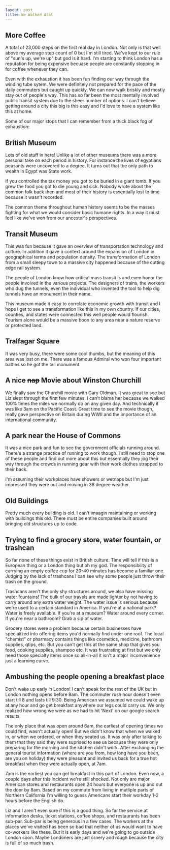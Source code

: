 ```yaml
---
layout: post
title: We Walked Alot 
---
```


## More Coffee
A total of 23,000 steps on the first real day in London.  Not only is that well above my average step count of 0 but I'm still tired.  We've kept to our rule of "sun's up, we're up" but god is it hard.  I'm starting to think London has a reputation for being expensive becuase people are constantly stopping in for coffee whenever they can.

Even with the exhaustion it has been fun finding our way through the winding tube sytem.  We were definitely not prepared for the pace of the daily commuters but caught up quickly.  We can now walk briskly and mostly stay out of people's way.  This has so far been the most mentally involved public transit system due to the sheer number of options.  I can't believe getting around a city this big is this easy and I'd love to have a system like this at home.

Some of our major stops that I can remember from a thick black fog of exhaustion:
## British Museum
Lots of old stuff in here!  Unlike a lot of other museums there was a more personal take on each period in history. For instance the lives of egyptians peasants were uncovered to a degree.  It turns out that the only path to wealth in Egypt was State work.

If you controlled the tax money you got to be buried in a giant tomb.  If you grew the food you got to die young and sick.  Nobody wrote about the common folk back then and most of their history is essentially lost to time because it wasn't recorded.

The common theme throughout human history seems to be the masses fighting for what we would consider basic humane rights.  In a way it must feel  like we've won from our ancestor's perspectives.

## Transit Museum
This was fun because it gave an overview of transportation technology and culture.  In addition it gave a context around the expansion  of London in geographical terms and population density.  The transformation of London from a small sleepy town to a massive city happened because of the cutting edge rail system.

The people of London know how critical mass transit is and even honor the people involved in the various projects.  The designers of trains, the workers who dug the tunnels, even the individual who invented the tool to help dig tunnels have an monument in their name.  

This museum made it easy to correlate economic growth with transit and I hope I get to see a transformation like this in my own country.  If our cities, counties, and states were connected this well people would flourish.  Tourism alone would be a massive boon to any area near a nature reserve or protected land.

## Tralfagar Square
It was very busy, there were some cool thumbs, but the meaning of this area was lost on me.  There was a famous Admiral who won four important battles so he got the tall monument.

## A nice ~~nap~~ Movie about Winston Churchill
We finally saw the Churchill movie with Gary Oldman.  It was great to see but Liz slept through the first few minutes.  I can't blame her because we walked 100% times the miles we normally do on any given day.  And technically it was like 3am on the Pacific Coast.  Great time to see the movie though, really gave perspective on Britain during WWII and the importance of an international community.

## A park near the House of Commons
It was a nice park and fun to see the government officials running around.  There's a strange practice of running to work though.  I still need to stop one of these people and find out more about this but essentially they jog their way through the crowds in running gear with their work clothes strapped to their back.

I'm assuming their workplaces have showers or wetnaps but I'm just impressed they were out and moving in 38 degree weather.
## Old Buildings
Pretty much every building is old.  I can't imaagin maintaining or working with buildings this old. There must be entire companies built around bringing old structures up to code.

## Trying to find a grocery store, water fountain, or trashcan
So far none of these things exist in British culture.  Time will tell if this is a European thing or a London thing but oh my god.  The responsibility of carrying an empty coffee cup for 20-40 minutes has become a familiar one.  Judging by the lack of trashcans I can see why some people just throw their trash on the ground.

Trashcans aren't the only shy structures around, we also have missing water fountains!  The bulk of our travels are made lighter by not having to carry around any extra water weight.  The water issue is serious because we're used to a certain standard in America.  If you're at a national park? Water is freely available.  If you're at a museum?  Water around every corner.  If you're near a bathroom?  Grab a sip of water.

Grocery stores were a problem because certain businesses have specialized into offering items you'd normally find under one roof.  The local "chemist" or pharmacy contains things like cosmetics, medicine, bathroom supplies, qtips, etc.  But you can't get this at the same shop that gives you food, cooking supplies, shampoo etc.  It was frustrating at first but we only need those specialty items once so all-in-all it isn't a major inconvenience just a learning curve.

## Ambushing the people opening a breakfast place
Don't wake up early in London!  I can't speak for the rest of the UK but in London nothing opens before 8am.  The commuter rush hour doesn't even start till 8 and lasts till 9:30.  Being American we assumed we could wake up at any hour and go get breakfast anywhere our legs could carry us.  We only realized how wrong we were as we had to hit 'Next' on our google search results.

The only place that was open around 6am, the earliest of opening times we could find, wasn't actually open!  But we didn't know that when we walked in, or when we ordered, or when they seated us.  It was only after talking to them that they said they were suprised to see us because they were only preparing for the morning and the kitchen didn't work.  After exchanging the general tourist information (where are you from, how long have you been, are you on holiday) they were pleasant and invited us back for a true hot breakfast when they were actually open, at 7am.

7am is the earliest you can get breakfast in this part of London.  Even now, a couple days after this incident we're still shocked.  Not only are major American stores and restaurants open 24 hours but everyone is up and out the door by 8am.  Based on my commute from living in mutliple parts of Northern California I'm willing to guess Americans start their workday 1-2 hours before the English do.

Liz and I aren't even sure if this is a good thing.  So far the service at information desks, ticket stations, coffee shops, and restaurants has been sub-par.  Sub-par is being generous in a few cases.  The workers at the places we've visited has been so bad that neither of us would want to have co-workers like these.  But it is early days and we're going to go outside London soon.  Maybe Londoners are just ornery and rough because the city is full of so much trash.